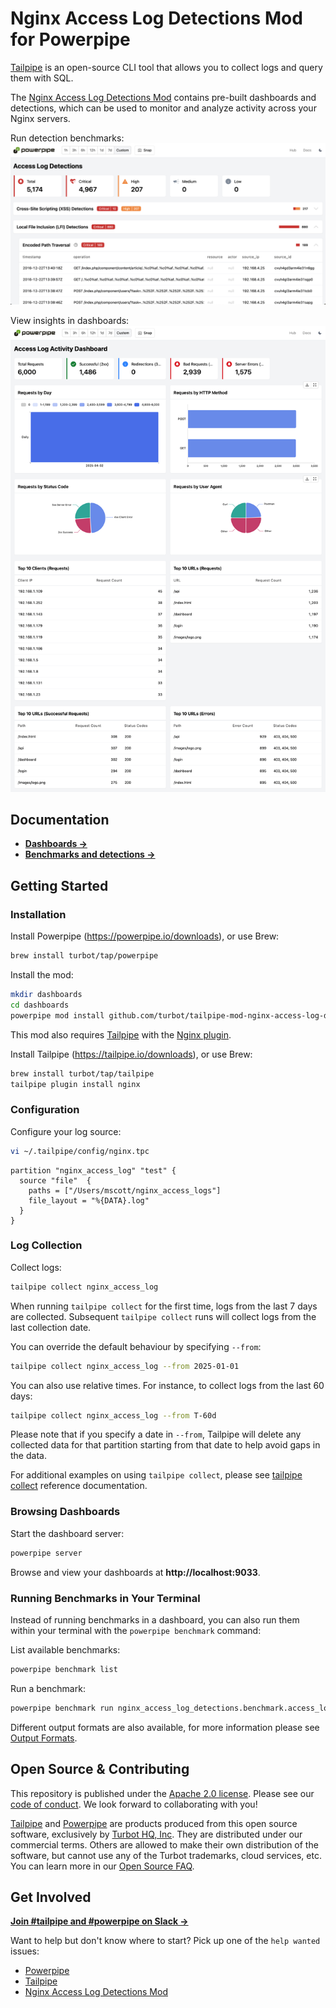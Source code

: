 # Nginx Access Log Detections Mod for Powerpipe

[Tailpipe](https://tailpipe.io) is an open-source CLI tool that allows you to collect logs and query them with SQL.

The [Nginx Access Log Detections Mod](https://hub.powerpipe.io/mods/turbot/tailpipe-mod-nginx-access-log-detections) contains pre-built dashboards and detections, which can be used to monitor and analyze activity across your Nginx servers.

Run detection benchmarks:
![image](docs/images/nginx_access_log_detection_dashboard.png)

View insights in dashboards:
![image](docs/images/nginx_access_log_activity_dashboard.png)

## Documentation

- **[Dashboards →](https://hub.powerpipe.io/mods/turbot/tailpipe-mod-nginx-access-log-detections/dashboards)**
- **[Benchmarks and detections →](https://hub.powerpipe.io/mods/turbot/tailpipe-mod-nginx-access-log-detections/benchmarks)**

## Getting Started

### Installation

Install Powerpipe (https://powerpipe.io/downloads), or use Brew:

```sh
brew install turbot/tap/powerpipe
```

Install the mod:

```sh
mkdir dashboards
cd dashboards
powerpipe mod install github.com/turbot/tailpipe-mod-nginx-access-log-detections
```

This mod also requires [Tailpipe](https://tailpipe.io) with the [Nginx plugin](https://hub.tailpipe.io/plugins/turbot/nginx).

Install Tailpipe (https://tailpipe.io/downloads), or use Brew:

```sh
brew install turbot/tap/tailpipe
tailpipe plugin install nginx
```

### Configuration

Configure your log source:

```sh
vi ~/.tailpipe/config/nginx.tpc
```

```hcl
partition "nginx_access_log" "test" {
  source "file"  {
    paths = ["/Users/mscott/nginx_access_logs"]
    file_layout = "%{DATA}.log"
  }
}
```

### Log Collection

Collect logs:

```sh
tailpipe collect nginx_access_log
```

When running `tailpipe collect` for the first time, logs from the last 7 days are collected. Subsequent `tailpipe collect` runs will collect logs from the last collection date.

You can override the default behaviour by specifying `--from`:

```sh
tailpipe collect nginx_access_log --from 2025-01-01
```

You can also use relative times. For instance, to collect logs from the last 60 days:

```sh
tailpipe collect nginx_access_log --from T-60d
```

Please note that if you specify a date in `--from`, Tailpipe will delete any collected data for that partition starting from that date to help avoid gaps in the data.

For additional examples on using `tailpipe collect`, please see [tailpipe collect](https://tailpipe.io/docs/reference/cli/collect) reference documentation.

### Browsing Dashboards

Start the dashboard server:

```sh
powerpipe server
```

Browse and view your dashboards at **http://localhost:9033**.

### Running Benchmarks in Your Terminal

Instead of running benchmarks in a dashboard, you can also run them within your
terminal with the `powerpipe benchmark` command:

List available benchmarks:

```sh
powerpipe benchmark list
```

Run a benchmark:

```sh
powerpipe benchmark run nginx_access_log_detections.benchmark.access_log_detections
```

Different output formats are also available, for more information please see
[Output Formats](https://powerpipe.io/docs/reference/cli/benchmark#output-formats).

## Open Source & Contributing

This repository is published under the [Apache 2.0 license](https://www.apache.org/licenses/LICENSE-2.0). Please see our [code of conduct](https://github.com/turbot/.github/blob/main/CODE_OF_CONDUCT.md). We look forward to collaborating with you!

[Tailpipe](https://tailpipe.io) and [Powerpipe](https://powerpipe.io) are products produced from this open source software, exclusively by [Turbot HQ, Inc](https://turbot.com). They are distributed under our commercial terms. Others are allowed to make their own distribution of the software, but cannot use any of the Turbot trademarks, cloud services, etc. You can learn more in our [Open Source FAQ](https://turbot.com/open-source).

## Get Involved

**[Join #tailpipe and #powerpipe on Slack →](https://turbot.com/community/join)**

Want to help but don't know where to start? Pick up one of the `help wanted` issues:

- [Powerpipe](https://github.com/turbot/powerpipe/labels/help%20wanted)
- [Tailpipe](https://github.com/turbot/tailpipe/labels/help%20wanted)
- [Nginx Access Log Detections Mod](https://github.com/turbot/tailpipe-mod-nginx-access-log-detections/labels/help%20wanted)
